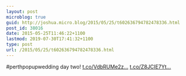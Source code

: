 ```yaml
---
layout: post
microblog: true
guid: http://joshua.micro.blog/2015/05/25/t602636794782478336.html
post_id: 38016
date: 2015-05-25T11:46:22+1100
lastmod: 2019-07-30T17:41:32+1100
type: post
url: /2015/05/25/t602636794782478336.html
---
```

#perthpopupwedding day two! [t.co/VdbRUMe2z...](http://t.co/VdbRUMe2zM) [t.co/Z8JCIE7Yt...](http://t.co/Z8JCIE7YtD)
